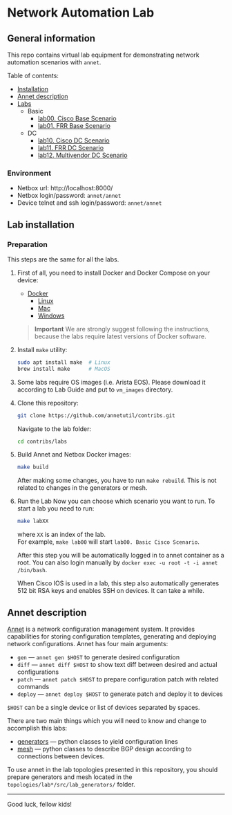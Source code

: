 # Network Automation Lab

## General information

This repo contains virtual lab equipment for demonstrating network automation scenarios with `annet`.

Table of contents:

- [Installation](#installation)
- [Annet description](#annet-description)
- [Labs](#labs)
  - Basic
    - [lab00. Cisco Base Scenario](./topologies/lab00_basic_cisco)
    - [lab01. FRR Base Scenario](./topologies/lab01_basic_frr)
  - DC
    - [lab10. Cisco DC Scenario](./topologies/lab10_dc_cisco)
    - [lab11. FRR DC Scenario](./topologies/lab11_dc_frr)
    - [lab12. Multivendor DC Scenario](./topologies/lab12_dc_arista_cisco_frr)


### Environment

- Netbox url: http://localhost:8000/
- Netbox login/password: `annet/annet`
- Device telnet and ssh login/password: `annet/annet`  

## Lab installation

### Preparation

This steps are the same for all the labs.

1. First of all, you need to install Docker and Docker Compose on your device:
   - [Docker](https://docs.docker.com/engine/install/)
     - [Linux](https://docs.docker.com/desktop/install/linux/)
     - [Mac](https://docs.docker.com/desktop/install/mac-install/)
     - [Windows](https://docs.docker.com/desktop/install/windows-install/)

   > **Important**
   We are strongly suggest following the instructions, because the labs require latest versions of Docker software.

2. Install `make` utility:
   ```bash
   sudo apt install make  # Linux
   brew install make      # MacOS
   ```

3. Some labs require OS images (i.e. Arista EOS). Please download it according to Lab Guide and put to `vm_images` directory. 

4. Clone this repository:
   ```bash
   git clone https://github.com/annetutil/contribs.git
   ```

   Navigate to the lab folder:
   ```bash
   cd contribs/labs
   ```

5. Build Annet and Netbox Docker images:
   ```bash
   make build
   ```

   After making some changes, you have to run `make rebuild`. This is not related to changes in the generators or mesh.

6. Run the Lab
   Now you can choose which scenario you want to run. To start a lab you need to run:
   ```bash
   make labXX
   ```
   where `XX` is an index of the lab.  
   For example, `make lab00` will start `lab00. Basic Cisco Scenario`.

   After this step you will be automatically logged in to annet container as a root. You can also login manually by `docker exec -u root -t -i annet /bin/bash`.

   When Cisco IOS is used in a lab, this step also automatically generates 512 bit RSA keys and enables SSH on devices. It can take a while.

## Annet description

[Annet](https://annetutil.github.io/annet/main/index.html) is a network configuration management system. It provides capabilities for storing configuration templates, generating and deploying network configurations.
Annet has four main arguments:

- `gen` — `annet gen $HOST` to generate desired configuration
- `diff` — `annet diff $HOST` to show text diff between desired and actual configurations
- `patch` — `annet patch $HOST` to prepare configuration patch with related commands
- `deploy` — `annet deploy $HOST` to generate patch and deploy it to devices

`$HOST` can be a single device or list of devices separated by spaces.

There are two main things which you will need to know and change to accomplish this labs:

- [generators](https://annetutil.github.io/annet/main/usage/gen.html) — python classes to yield configuration lines
- [mesh](https://annetutil.github.io/annet/main/mesh/index.html) — python classes to describe BGP design according to connections between devices.

To use annet in the lab topologies presented in this repository, you should prepare generators and mesh located in the `topologies/lab*/src/lab_generators/` folder.

---

Good luck, fellow kids!
